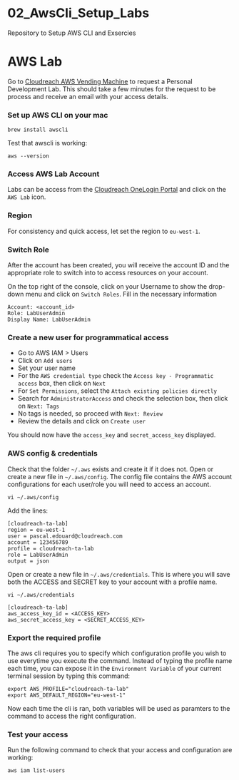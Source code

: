 # 02_AwsCli_Setup_Labs
Repository to Setup AWS CLI and Exsercies

# AWS Lab


Go to [Cloudreach AWS Vending Machine](https://aws.vending-machine.cloudreach.io/home/welcome) to request a Personal Development Lab.
This should take a few minutes for the request to be process and receive an email with your access details.

### Set up AWS CLI on your mac

```
brew install awscli
```

Test that awscli is working:

```
aws --version
```

### Access AWS Lab Account

Labs can be access from the [Cloudreach OneLogin Portal](https://cloudreach.onelogin.com) and click on the `AWS Lab` icon.

### Region

For consistency and quick access, let set the region to `eu-west-1`.

### Switch Role

After the account has been created, you will receive the account ID and the appropriate role to switch into to access resources on your account.

On the top right of the console, click on your Username to show the drop-down menu and click on `Switch Roles`. Fill in the necessary information

```
Account: <account_id>
Role: LabUserAdmin
Display Name: LabUserAdmin
```

### Create a new user for programmatical access

* Go to AWS IAM > Users
* Click on `Add users`
* Set your user name
* For the `AWS credential type` check the `Access key - Programmatic access` box, then click on `Next`
* For `Set Permissions`, select the `Attach existing policies directly`
* Search for `AdministratorAccess` and check the selection box, then click on `Next: Tags`
* No tags is needed, so proceed with `Next: Review`
* Review the details and click on `Create user`

You should now have the `access_key` and `secret_access_key` displayed.

### AWS config & credentials

Check that the folder `~/.aws` exists and create it if it does not. Open or create a new file in `~/.aws/config`. The config file contains the AWS account configurations for each user/role you will need to access an account.

```
vi ~/.aws/config
```

Add the lines:
```
[cloudreach-ta-lab]
region = eu-west-1
user = pascal.edouard@cloudreach.com
account = 123456789
profile = cloudreach-ta-lab
role = LabUserAdmin
output = json
```

Open or create a new file in `~/.aws/credentials`. This is where you will save both the ACCESS and SECRET key to your account with a profile name.

```
vi ~/.aws/credentials
```

```
[cloudreach-ta-lab]
aws_access_key_id = <ACCESS_KEY>
aws_secret_access_key = <SECRET_ACCESS_KEY>
```

### Export the required profile

The aws cli requires you to specify which configuration profile you wish to use everytime you execute the command. Instead of typing the profile name each time, you can expose it in the `Environment Variable` of your current terminal session by typing this command:

```
export AWS_PROFILE="cloudreach-ta-lab"
export AWS_DEFAULT_REGION="eu-west-1"
```

Now each time the cli is ran, both variables will be used as paramters to the command to access the right configuration.

### Test your access

Run the following command to check that your access and configuration are working:

```
aws iam list-users
```
